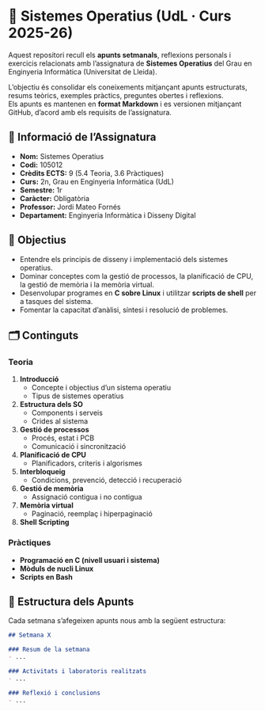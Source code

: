 # 📘 Sistemes Operatius (UdL · Curs 2025-26)

Aquest repositori recull els **apunts setmanals**, reflexions personals i exercicis relacionats amb l’assignatura de **Sistemes Operatius** del Grau en Enginyeria Informàtica (Universitat de Lleida).

L’objectiu és consolidar els coneixements mitjançant apunts estructurats, resums teòrics, exemples pràctics, preguntes obertes i reflexions.  
Els apunts es mantenen en **format Markdown** i es versionen mitjançant GitHub, d’acord amb els requisits de l’assignatura.

## 📑 Informació de l’Assignatura

- **Nom:** Sistemes Operatius  
- **Codi:** 105012  
- **Crèdits ECTS:** 9 (5.4 Teoria, 3.6 Pràctiques)  
- **Curs:** 2n, Grau en Enginyeria Informàtica (UdL)  
- **Semestre:** 1r  
- **Caràcter:** Obligatòria  
- **Professor:** Jordi Mateo Fornés  
- **Departament:** Enginyeria Informàtica i Disseny Digital  

## 🎯 Objectius

- Entendre els principis de disseny i implementació dels sistemes operatius.  
- Dominar conceptes com la gestió de processos, la planificació de CPU, la gestió de memòria i la memòria virtual.  
- Desenvolupar programes en **C sobre Linux** i utilitzar **scripts de shell** per a tasques del sistema.  
- Fomentar la capacitat d’anàlisi, síntesi i resolució de problemes.  

## 🗂️ Continguts

### Teoria
1. **Introducció**
   - Concepte i objectius d’un sistema operatiu
   - Tipus de sistemes operatius
2. **Estructura dels SO**
   - Components i serveis
   - Crides al sistema
3. **Gestió de processos**
   - Procés, estat i PCB
   - Comunicació i sincronització
4. **Planificació de CPU**
   - Planificadors, criteris i algorismes
5. **Interbloqueig**
   - Condicions, prevenció, detecció i recuperació
6. **Gestió de memòria**
   - Assignació contigua i no contigua
7. **Memòria virtual**
   - Paginació, reemplaç i hiperpaginació
8. **Shell Scripting**

### Pràctiques
- **Programació en C (nivell usuari i sistema)**
- **Mòduls de nucli Linux**
- **Scripts en Bash**

## 📝 Estructura dels Apunts

Cada setmana s’afegeixen apunts nous amb la següent estructura:

```markdown
## Setmana X

### Resum de la setmana
- ...

### Activitats i laboratoris realitzats
- ...

### Reflexió i conclusions
- ...
```